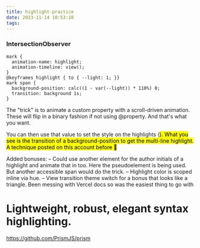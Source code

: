 ```yaml
---
title: highlight-practice
date: 2023-11-14 10:53:18
tags:
---
```

### IntersectionObserver
```
mark {
  animation-name: highlight;
  animation-timeline: view();
}
@​keyframes highlight { to { --light: 1; }}
mark span {
  background-position: calc((1 - var(--light)) * 110%) 0;
  transition: background 1s;
}
```
The "trick" is to animate a custom property with a scroll-driven animation. These will flip in a binary fashion if not using @​property. And that's what you want.

You can then use that value to set the style on the highlights (<mark>). What you see is the transition of a background-position to get the multi-line highlight. A technique posted on this account before 🤙

Added bonuses:
– Could use another element for the author initials of a highlight and animate that in too. Here the pseudoelement is being used. But another accessible span would do the trick.
– Highlight color is scoped inline via hue.
– View transition theme switch for a bonus that looks like a triangle. Been messing with Vercel docs so was the easiest thing to go with 


# Lightweight, robust, elegant syntax highlighting.
https://github.com/PrismJS/prism